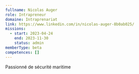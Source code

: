 ```yaml
---
fullname: Nicolas Auger
role: Intrapreneur
domaine: Intraprenariat
link: https://www.linkedin.com/in/nicolas-auger-8b0ab025/
missions:
  - start: 2023-04-24
    end: 2023-11-30
    status: admin
memberType: beta
competences: []
---
```

Passionné de sécurité maritime